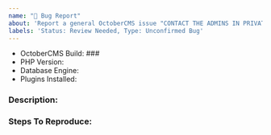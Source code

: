```yaml
---
name: "🐛 Bug Report"
about: 'Report a general OctoberCMS issue "CONTACT THE ADMINS IN PRIVATE FOR SECURITY ISSUES DO NOT OPEN HERE"'
labels: 'Status: Review Needed, Type: Unconfirmed Bug'
---
```


- OctoberCMS Build: ### <!-- Or Commit hash if using composer -->
- PHP Version:
- Database Engine: <!-- Remove if not using a database -->
- Plugins Installed: <!-- In the format of Author.Plugin-v1.2.0 -->

### Description:
<!-- Describe the issue encountered and what should actually be happening instead in as much detail as possible-->



### Steps To Reproduce:
<!-- (Describe the steps to reproduce the problem here) -->



